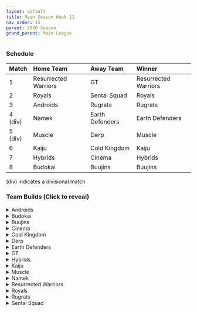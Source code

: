 ```yaml
---
layout: default
title: Main Season Week 11
nav_order: 15
parent: 2020 Season
grand_parent: Main League
---
```

### Schedule

|Match          |  Home Team            | Away Team        | Winner          |
| :-------------| :---------------------| :----------------| :---------------|
| 1             | Resurrected Warriors  | GT               | Resurrected Warriors |
| 2             | Royals                | Sentai Squad     | Royals |
| 3             | Androids              | Rugrats          | Rugrats |
| 4 (div)       | Namek                 | Earth Defenders  | Earth Defenders |
| 5 (div)       | Muscle                | Derp             | Muscle          |
| 6             | Kaiju                 | Cold Kingdom             | Kaiju           |
| 7             | Hybrids               | Cinema           | Hybrids         | 
| 8             | Budokai               | Buujins          | Buujins         |

(div) indicates a divisional match

### Team Builds (Click to reveal)

<details>
  <summary>Androids</summary>
  <br />
<br />Home Map: Glacier
<br />Music: Boss Ganges
<br />Weekly Bench: Android 16
<br />Boost Store: None

- Android 17: 
    - Super +2, Ki Power -1 (1)
    - Fighting Spirit! (1)
    - Indignation! (1)
    - Serious! (1)
    - Quick Fast Attack (1)
    - Launch's Support (2)
    - Chiaotzu AI
    
- Android 19: 
    - Defense +2 (2)
    - Power of Rage (2)
    - Latent Energy! (1)
    - Light Body (1)
    - Master Throw (1)
    - Majin Buu AI
    
- Super 17 - Costume 2: 
    - Super +1 (1)
    - Fighting Spirit (1)
    - Indignation! (1)
    - Savior (1)
    - Quick Fast Attack (1)
    - Launch's Support (2)
    - Yajirobe AI
    
- Perfect Cell - Costume 2: 
    - Attack +1 (1)
    - Eternal Life (4)
    - Serious! (1)
    - Savior (1)
    - Broly's Ring (Limiter)
    - Cell AI

</details>

<details>
  <summary>Budokai</summary>

<br />
<br />Home Map: Planet Namek
<br />Music: Boss Battle Rock
<br />Weekly Bench: Nam
<br />Boosts: None

- Kid Goku - Costume 1: 
    - Attack +2 Defense -1 (1)
    - Eternal Life (4)
    - Fighting Spirit (1)
    - Quick Fast Attack (1)
    - Trunks AI
  
- SS End Goku - Costume 2: 
    - Ki Power +1 (1)
    - Active Heart (1)
    - Fighting Spirit! (1)
    - Indignation! (1)
    - Savior (1)
    - Launch's Support (2)
    - Chiaotzu AI
    
- Cyborg Tao - Costume 1: 
    - Ki Power +2 Super -1 (1)
    - Dende's Healing Ability (2)
    - Serious! (1)
    - Savior (1)
    - Light Body (1)
    - Quick Fast Attack (1)
    - Cell AI
    
- Early Goku - Costume 4: 
    - Defense +3 Attack -1 (2)
    - Dende's Healing Ability (2)
    - Latent Energy! (1)
    - Launch's Support (2)
    - Tien AI

</details>

<details>
  <summary>Buujins</summary>
<br />
<br /> Home Map: Supreme Kai's World
<br />Music: Nanshan
<br />Bench: Super Buu
<br />Boosts: None

- Majuub: 
    - Attack +1 (1)
    - Latent Energy! (1)
    - Indignation! (1)
    - Light Body (1)
    - Quick Fast Attack (1)
    - Launch's Support (2)
    - Ginyu AI
    
- Evil Buu: 
    - Defense +2 (2)
    - Dende's Healing Ability (2)
    - Latent Energy! (1)
    - Fighting Spirit! (1)
    - Serious! (1)
    - Cell AI
    
- Majin Buu: 
    - Ki Power +2 Super -1 (1)
    - Eternal Life (4)
    - Savior (1)
    - Light Body (1)
    - Yajirobe AI
    
- Kid Buu: 
    - Defense +3 Attack -1 (2)
    - Fighting Spirit! (1)
    - Indignation! (1)
    - Savior (1)
    - Launch's Support (2)
    - Tien AI

</details>

<details>
  <summary>Cinema</summary>
<br />  
<br />Home Map: Hell
<br />Music: Warlord F
<br />Bench: Fasha
<br />Boosts: None

- Garlic Jr. (Base Form): 
    - Attack +1 (1)
    - Dende's Healing Ability (2)
    - Fighting Spirit! (1)
    - Indignation! (1)
    - Launch's Support (2)
    - Tien AI
    
- Turles: 
    - Super +2 Ki Power -1 (1)
    - Dende's Healing Ability (2)
    - Fighting Spirit! (1)
    - Indignation! (1)
    - Launch's Support (2)
    - Tien AI
    
- Zangya: 
    - Ki Power +1 (1)
    - Dragon Spirit (2)
    - Exquisite Skill (1)
    - Rush Blast 2 (2)
    - Savior (1)
    - Ginyu AI
    
- Super Gogeta: 
    - Ki Power +2 Super -1 (1)
    - Serious! (1)
    - Rush Blast 3 (3)
    - Savior (1)
    - Quick Fast Attack (1)
    - Frieza AI

</details>

<details>
  <summary>Cold Kingdom </summary>
  <br />
<br />Home Map: Broly's Planet
<br />Music: Paranoia
<br />Bench: Frieza
<br />Boosts: None

- Meta Cooler - Costume 1: 
    - Defense +2 (2)
    - Dende's Healing Ability (2)
    - Tension Up (2)
    - Serious! (1)
    - Trunks AI
    
- Cooler - Costume 2: 
    - Ki Power +2 Super -1
    - Eternal Life (4)
    - Indignation! (1)
    - Savior (1)
    - Broly's Ring (Limiter)
    - Yajirobe AI
    
- King Cold:
    - Defense +3 Attack -1
    - Dende's Healing Ability (2)
    - Latent Energy! (1)
    - Serious! (1)
    - Quick Fast Attack (1)
    - Trunks AI
    
- Recoome - Costume 2: 
    - Attack +1 (1)
    - Kibito's Secret Art (2)
    - Savior (1)
    - Light Body (1)
    - Launch's Support (2)
    - Tien AI

</details>

<details>
  <summary>Derp</summary>
<br />  
<br />Home Map: Penguin Village
<br />Music: War Begins
<br />Bench: Gero
<br />Boosts: Attack +1 (4z) x2, Serious! (3z), Dragon Power (5z)

- Salza: 
    - Defense +2 (2)
    - Eternal Life (4)
    - Serious! (1)
    - Attack +1 (Boost)
    - Piccolo AI
    
- Devilman: 
    - Ki Power +2 Super -1 (1)
    - Power of Rage (2)
    - Fighting Spirit! (1)
    - Indignation! (1)
    - Savior (1)
    - Quick Fast Attack (1)
    - Serious! (Boost)
    - Tien AI
    
- Hercule: 
    - Super +1 (1)
    - Fighting Spirit! (1)
    - Indignation! (1)
    - Savior (1)
    - Light Body (1)
    - Launch's Support (2)
    - Dragon Power (Boost)
    - Tien AI
    
- Kibito Kai: 
    - Attack +2 Defense -1 (1)
    - Dende's Healing Ability (2)
    - Serious! (1)
    - Quick Fast Attack! (1)
    - Launch's Support (2)
    - Attack +1 (Boost)
    - Goku AI

</details>

<details>
  <summary>Earth Defenders</summary>
  <br />
<br />Home Map: Mt. Paozu
<br />Music: Aether
<br />Bench: Yamcha
<br />Boosts: Rising Fighting Spirit (1z), Serious! (3z), Kibito's Secret Art (3z)

- SS Mid Vegeta: 
    - Attack +2 Defense -1 (1)
    - Dende's Healing Ability (2)
    - Power of Rage (2)
    - Fighting Spirit! (1)
    - Serious! (1)
    - Broly's Ring (Limiter)
    - Rising Fighting Spirit (Boost)
    - Trunks AI
    
- Krillin: 
    - Attack +1
    - Indomitable Fighting Spirit (2)
    - Dende's Healing Ability (2)
    - Serious! (1)
    - Quick Fast Attack (1)
    - Trunks AI
    
- Tien - Costume 2: 
    - Defense +2 (2)
    - Eternal Life (4)
    - Latent Energy! (1)
    - Serious! (Boost)
    - Yajirobe AI
    
- Mid Goku
    - Super +2 Ki Power -1 (1)
    - Power of Rage (2)
    - Indignation! (1)
    - Savior (1)
    - Launch's Support (2)
    - Kibito's Secret Art (Boost)
    - Tien AI

</details>

<details>
  <summary>GT</summary>
<br />  
<br />Home Map: Kings Castle
<br />Music: Turbulence
<br />Bench: Syn Shenron
<br />Boosts: None

Note - Neither SS4 Vegeta or GT Goku had the required limiters on their builds.

- Super Baby 1 - Costume 2
    - Defense +2 (2)
    - Dende's Healing Ability (2)
    - Dragon Spirit (2)
    - Serious! (1)
    - Piccolo AI
    
- SS4 Vegeta - Costume 2
    - Attack +2 Defense -1 (1)
    - Serious! (1)
    - Rush Blast 3 (3)
    - Savior (1)
    - Quick Fast Attack (1)
    - Broly's Ring (Limiter)
    - Yajirobe AI
    
- Pan - Costume 2
    - Super +2 Ki Power -1 (1)
    - Power of Rage (2)
    - Indignation! (1)
    - Savior (1)
    - Launch's Support (2)
    - Yajirobe AI
    
- SS3 GT Goku - Costume 2
    - Ki Power +1 (1)
    - Dende's Healing Ability (2)
    - Fighting Spirit! (1)
    - Indignation! (1)
    - Launch's Support (2)
    - Broly's Ring (Limiter)
    - Piccolo AI

</details>

<details>
  <summary>Hybrids</summary>
<br />  
<br />Home Map: Wastelands
<br />Music: Dragon Castle
<br />Bench: Teen Gohan
<br />Boosts: None

- Kid Gohan - Costume 2
    - Defense +3 Attack -1 (2)
    - Dende's Healing Ability (2)
    - Latent Energy! (1)
    - Serious! (1)
    - Quick Fast Attack (1)
    - Trunks AI
    
- Ultimate Gohan
    - Attack +2 Defense -1
    - Eternal Life (4)
    - Serious! (1)
    - Quick Fast Attack (1)
    - Majin Buu AI
    
- Sword Trunks
    - Ki Power +2 Super -1 (1)
    - Fighting Spirit! (1)
    - Indignation! (1)
    - Savior (1)
    - Master Blast (1)
    - Launch's Support (2)
    - Broly's Ring (Free)
    - Frieza AI
    
- SS Future Gohan
    - Ki Power +1 (1)
    - Dende's Healing Ability (2)
    - Kibito's Secret Art (2)
    - Fighting Spirit! (1)
    - Indignation! (1)
    - Frieza AI

</details>

<details>
  <summary>Kaiju</summary>
<br />  
<br />Home Map: Rocky Area
<br />Music: Crongus
<br />Bench: Nappa
<br />Boosts: None

Note - Forgot to list map.

- Raditz
    - Attack +1 (1)
    - Dende's Healing Ability (2)
    - Fighting Spirit! (1)
    - Indignation! (1)
    - Mirage (1)
    - Quick Fast Attack (1)
    - Cell AI
    
- Bardock
    - Attack +2 Defense -1 (1)
    - Dende's Healing Ability (2)
    - Serious! (1)
    - Light Body (1)
    - Quick Fast Attack (1)
    - Combo Master (1)
    - Majin Buu AI
    
- Scouter Vegeta
    - Super +2 Ki Power -1 (1)
    - Power of Rage (2)
    - Indignation! (1)
    - Savior (1)
    - Launch's Support (2)
    - Chiaotzu AI
    
- King Vegeta
    - Defense +2 (2)
    - Eternal Life (4)
    - Savior (1)
    - Yajirobe AI

</details>

<details>
  <summary>Muscle</summary>
<br />  
<br />Home Map: Muscle Tower
<br />Music: Epic Boss Fight
<br />Bench: Adult Trunks
<br />Boosts: Attack +1 (4z)

- Android 13
    - Attack +1 (1)
    - Dende's Healing Ability (2)
    - Tension Up (2)
    - Indignation! (1)
    - Serious! (1)
    - Goku AI
    
- Bojack
    - Ki Power +2 Super -1 (1)
    - Kibito's Secret Art (2)
    - Savior (1)
    - Light Body (1)
    - Launch's Support (2)
    - Frieza AI
    
- SS Broly
    - Attack +2 Defense -1 (1)
    - Dende's Healing Ability (2)
    - Serious! (1)
    - Savior (1)
    - Light Body (1)
    - Quick Fast Attack (1)
    - Attack +1 (Boost)
    - Goku AI
    
- Master Roshi
    - Ki Power +1 (1)
    - Dragon Spirit (2)
    - Dragon Power (3)
    - Indignation! (1)
    - Ginyu AI

</details>

<details>
  <summary>Namek</summary>
<br />  
<br />Home Map: Kami's Lookout
<br />Music: Fight me if you can
<br />Bench: Nail
<br />Boosts: Super +1 (4z), Latent Energy! (3z)

Note - The "Latent Energy!" boost was removed and refunded as it wasn't assigned to any character.

- Tambourine
    - Attack +2 Defense -1 (1)
    - Dende's Healing Ability (2)
    - Serious! (1)
    - Master Throw (1)
    - Quick Fast Attack (1)
    - Combo Master (1)
    - Trunks AI
    
- Late Piccolo
    - Attack +1 (1)
    - Power of Rage (2)
    - Latent Energy! (1)
    - Serious! (1)
    - Light Body (1)
    - Quick Fast Attack (1)
    - Tien AI
    
- Nuova Shenron
    - Super +2 Ki Power -1 (1)
    - Dende's Healing Ability (2)
    - Fighting Spirit! (1)
    - Indignation! (1)
    - Launch's Support (2)
    - Super +1 (1)
    - Tien AI
    
- King Piccolo
    - Ki Power +1 (1)
    - Power of Rage (2)
    - Latent Energy! (1)
    - Indignation! (1)
    - Savior (1)
    - Light Body (1)
    - Cell AI

</details>

<details>
  <summary>Resurrected Warriors</summary>
<br />  
<br />Home Map: Desert
<br />Music: Action Fight
<br />Bench: End Vegeta
<br />Boosts: None

- Videl
    - Defense +2 (2)
    - Rising Fighting Spirit (1)
    - Power of Rage (2)
    - Launch's Support (2)
    - Krillin AI
    
- Eighter
    - Defense +3 Attack -1 (1)
    - High Tension (3)
    - Indignation! (1)
    - Light Body (1)
    - Cell AI
    
- Android 18
    - Super +2 Ki Power -1 (1)
    - High Tension (3)
    - Kibito's Secret Art (2)
    - Savior (1)
    - Yajirobe AI
    
- Early Piccolo - Costume 2:
    - Ki +1 (1)
    - Eternal Life (4)
    - Fighting Spirit! (1)
    - Savior (1)
    - Chiaotzu AI

</details>


<details>
  <summary>Royals</summary>
<br />  
<br />Home Map: Hyperbolic Time Chamber
<br />Music: Thunder
<br />Bench: Dabura
<br />Boosts: None

- Pilaf - Costume 2
    - Defense +2 Attack -1 (1)
    - Rising Fighting Spirit (1)
    - Dende's Healing Ability (2)
    - Dragon Power (3)
    - Broly's Ring (Limiter)
    - Ginyu AI
    
- Majin Vegeta
    - Attack +2 Defense -1
    - Eternal Life (4)
    - Latent Energy! (1)
    - Serious! (1)
    - Chiaotzu AI
    
- Slug
    - Ki Power +1 (1)
    - Dende's Healing Ability (2)
    - Latent Energy! (1)
    - Fighting Spirit! (1)
    - Indignation! (1)
    - Savior (1)
    - Tien AI
    
- Mecha Frieza
    - Ki Power +2 Super -1 (1)
    - Kibito's Secret Art (2)
    - Indignation! (1)
    - Savior (1)
    - Launch's Support (2)
    - Vegeta AI

</details>

<details>
  <summary>Rugrats</summary>
<br />  
<br />Home Map: City Ruins
<br />Music: Nanga-F
<br />Bench: Goten
<br />Boosts: None

- Cell Jr - Costume 1
    - Ki Power +1 (1)
    - Dende's Healing Ability (2)
    - Fighting Spirit! (1)
    - Quick Fast Attack (1)
    - Launch's Support (2)
    - Krillin AI
    
- Saibaman - Costume 1
    - Defense +2 Attack -1 (1)
    - Exquisite Skill (1)
    - Unleash Ki (1)
    - Latent Energy! (1)
    - Serious! (1)
    - Hatred of Saiyans (1)
    - Quick Fast Attack (1)
    - Ginyu AI
    
- Arale - Costume 2
    - Attack +2 Defense -1 (1)
    - Unleash Ki (1)
    - Latent Energy! (1)
    - Serious! (1)
    - Savior (1)
    - Launch's Support (2)
    - Yajirobe AI
    
- Kid Trunks - Costume 1
    - Ki Power +2 Super -1
    - Eternal Life (4)
    - Indignation! (1)
    - Savior (1)
    - Broly's Ring (Limiter)
    - Chiaotzu AI

</details>

<details>
  <summary>Sentai Squad</summary>
<br />  
<br />Home Map: Frieza's Ship
<br />Music: Hurricane
<br />Bench: Great Saiyawoman
<br />Boosts: None

- Burter - Costume 1
    - Defense +2 (2)
    - Dende's Healing Ability (2)
    - Dragon Power (3)
    - Default AI
    
- Great Saiyaman - Costume 2
    - Ki Power +1 (1)
    - Dragon Power (3)
    - Fighting Spirit! (1)
    - Savior (1)
    - Light Body (1)
    - Ginyu AI
    
- Jeice - Costume 1
    - Super +2 Ki Power -1 (1)
    - Power of Rage (2)
    - Kibito's Secret Art (2)
    - Savior (1)
    - Light Body (1)
    - Yajirobe AI
    
- Captain Ginyu - Costume 2
    - Attack +1 (1)
    - Eternal Life (4)
    - Power of Rage (2)
    - Goku AI

</details>